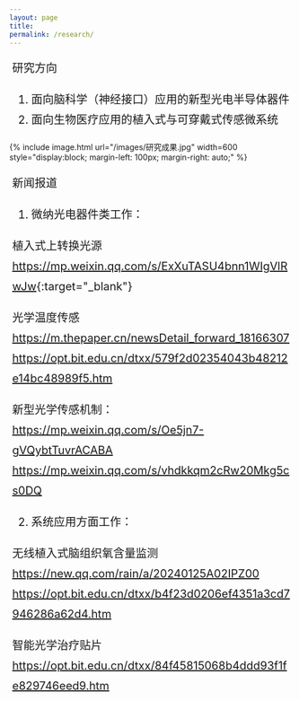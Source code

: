 ```yaml
---
layout: page
title: 
permalink: /research/
---
```


<style>
 .research-directions {
    margin-left: 5px; /* 设置左边距 */
    font-size: 20px;
    line-height: 1.8;
  }
 .image-container {
  margin-top: 20px; /* 增加照片与文字之间的距离 */
}
</style>

<div class="research-directions">
 

 研究方向<br>

1. 面向脑科学（神经接口）应用的新型光电半导体器件<br>
2. 面向生物医疗应用的植入式与可穿戴式传感微系统
</div>


<div class="image-container">
  <!-- 添加一个空的div来增加照片与文字之间的距离 -->
</div>

{% include image.html url="/images/研究成果.jpg" width=600 style="display:block; margin-left: 100px; margin-right: auto;" %} <!-- 增加照片与左边距的距离 -->

<div class="research-directions">

新闻报道<br>
1. 微纳光电器件类工作：<br>

植入式上转换光源<br>
<https://mp.weixin.qq.com/s/ExXuTASU4bnn1WIgVlRwJw>{:target="_blank"}<br>

光学温度传感<br>
https://m.thepaper.cn/newsDetail_forward_18166307<br>
https://opt.bit.edu.cn/dtxx/579f2d02354043b48212e14bc48989f5.htm<br>

新型光学传感机制：<br>
https://mp.weixin.qq.com/s/Oe5jn7-gVQybtTuvrACABA<br>
https://mp.weixin.qq.com/s/vhdkkqm2cRw20Mkg5cs0DQ<br>


2. 系统应用方面工作：

无线植入式脑组织氧含量监测<br>
https://new.qq.com/rain/a/20240125A02IPZ00<br>
https://opt.bit.edu.cn/dtxx/b4f23d0206ef4351a3cd7946286a62d4.htm<br>

智能光学治疗贴片<br>
https://opt.bit.edu.cn/dtxx/84f45815068b4ddd93f1fe829746eed9.htm
</div>
